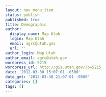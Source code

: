 ```yaml
---
layout: nav_menu_item
status: publish
published: true
title: Demographic
author:
  display_name: Map Utah
  login: Map Utah
  email: agrc@utah.gov
  url: ''
author_login: Map Utah
author_email: agrc@utah.gov
wordpress_id: 5215
wordpress_url: http://gis.utah.gov/?p=5215
date: '2012-03-30 15:07:01 -0500'
date_gmt: '2012-03-30 21:07:01 -0500'
categories: []
tags: []
---
```


